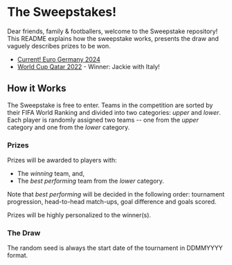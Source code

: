 # The Sweepstakes!

Dear friends, family & footballers, welcome to the Sweepstake repository! This README explains how the sweepstake works, presents the draw and vaguely describes prizes to be won.

- [Current! Euro Germany 2024](euro24/README.md)
- [World Cup Qatar 2022](worldcup22/README.md) - Winner: Jackie with Italy!

## How it Works

The Sweepstake is free to enter. Teams in the competition are sorted by their FIFA World Ranking and divided into two categories: *upper* and *lower*. Each player is randomly assigned two teams -- one from the *upper* category and one from the *lower* category.

### Prizes

Prizes will be awarded to players with:
- The *winning* team, and,
- The *best performing* team from the *lower* category.

Note that *best performing* will be decided in the following order: tournament progression, head-to-head match-ups, goal difference and goals scored. 

Prizes will be highly personalized to the winner(s).

### The Draw

The random seed is always the start date of the tournament in DDMMYYYY format.
